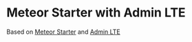 Meteor Starter with Admin LTE
=============================

Based on [Meteor Starter](https://github.com/yogiben/meteor-starter/) and [Admin LTE](https://almsaeedstudio.com/)
